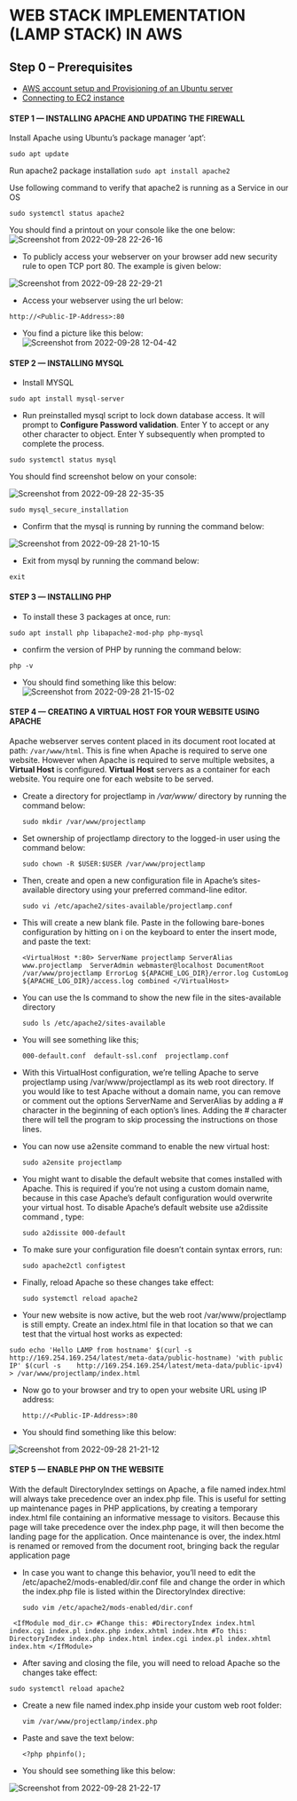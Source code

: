 # WEB STACK IMPLEMENTATION (LAMP STACK) IN AWS

## Step 0 – Prerequisites
- [AWS account setup and Provisioning of an Ubuntu server](https://www.youtube.com/watch?v=xxKuB9kJoYM&list=PLtPuNR8I4TvkwU7Zu0l0G_uwtSUXLckvh&index=7)
- [Connecting to EC2 instance](https://www.youtube.com/watch?v=TxT6PNJts-s&list=PLtPuNR8I4TvkwU7Zu0l0G_uwtSUXLckvh&index=8)

#### STEP 1 — INSTALLING APACHE AND UPDATING THE FIREWALL
Install Apache using Ubuntu’s package manager ‘apt’:

`sudo apt update`

Run apache2 package installation
`sudo apt install apache2`

 Use following command to verify that apache2 is running as a Service in our OS

`sudo systemctl status apache2`

You should find a printout on your console like the one below:
![Screenshot from 2022-09-28 22-26-16](https://user-images.githubusercontent.com/23356682/192891783-61697924-35ec-4c4d-ab6a-1629deb21cb9.png)

- To publicly access your webserver on your browser add new security rule to open TCP port 80. The example is given below:

![Screenshot from 2022-09-28 22-29-21](https://user-images.githubusercontent.com/23356682/192892438-1a4d4119-f03a-42a4-8764-fd2c9cc56394.png)

- Access your webserver using the url below:

`http://<Public-IP-Address>:80`

- You find a picture like this below:
![Screenshot from 2022-09-28 12-04-42](https://user-images.githubusercontent.com/23356682/192892602-bb8b6f0b-21c5-4bf5-8adf-52e24fc73f49.png)

#### STEP 2 — INSTALLING MYSQL

- Install MYSQL

`sudo apt install mysql-server`

- Run preinstalled mysql script to lock down database access. It will prompt to **Configure Password validation**. Enter Y to accept or any other character to object. Enter Y subsequently when prompted to complete the process.

`sudo systemctl status mysql`

You should find screenshot below on your console:

![Screenshot from 2022-09-28 22-35-35](https://user-images.githubusercontent.com/23356682/192893137-93364a4f-7683-460d-9e59-e5266ac21b93.png)

`sudo mysql_secure_installation`

- Confirm that the mysql is running by running the command below:

![Screenshot from 2022-09-28 21-10-15](https://user-images.githubusercontent.com/23356682/192893638-37281111-a279-499a-b0b1-b05a14582e9f.png)

- Exit from mysql by running the command below:

`exit`

#### STEP 3 — INSTALLING PHP

- To install these 3 packages at once, run:

`sudo apt install php libapache2-mod-php php-mysql`

- confirm the version of PHP by running the command below:

`php -v`

- You should find something like this below:
![Screenshot from 2022-09-28 21-15-02](https://user-images.githubusercontent.com/23356682/192894262-0570d94a-35ab-4c29-b2dd-1597e4f36488.png)

#### STEP 4 — CREATING A VIRTUAL HOST FOR YOUR WEBSITE USING APACHE
Apache webserver serves content placed in its document root located at path: `/var/www/html`. This is fine when Apache is required to serve one website. However when Apache is required to serve multiple websites, a **Virtual Host** is configured. **Virtual Host** servers as a container for each website. You require one for each website to be served.

- Create a directory for projectlamp in */var/www/* directory by running the command below:

  `sudo mkdir /var/www/projectlamp`

- Set ownership of projectlamp directory to the logged-in user using the command below:

  `sudo chown -R $USER:$USER /var/www/projectlamp`

- Then, create and open a new configuration file in Apache’s sites-available directory using your preferred command-line editor.

  `sudo vi /etc/apache2/sites-available/projectlamp.conf`
  
- This will create a new blank file. Paste in the following bare-bones configuration by hitting on i on the keyboard to enter the insert mode, and paste the text:

  `<VirtualHost *:80>
    ServerName projectlamp
    ServerAlias www.projectlamp 
    ServerAdmin webmaster@localhost
    DocumentRoot /var/www/projectlamp
    ErrorLog ${APACHE_LOG_DIR}/error.log
    CustomLog ${APACHE_LOG_DIR}/access.log combined
</VirtualHost>`

- You can use the ls command to show the new file in the sites-available directory

  `sudo ls /etc/apache2/sites-available`
  
- You will see something like this;

  `000-default.conf  default-ssl.conf  projectlamp.conf`

- With this VirtualHost configuration, we’re telling Apache to serve projectlamp using /var/www/projectlampl as its web root directory. If you would like to test Apache without a domain name, you can remove or comment out the options ServerName and ServerAlias by adding a # character in the beginning of each option’s lines. Adding the # character there will tell the program to skip processing the instructions on those lines.

- You can now use a2ensite command to enable the new virtual host:

  `sudo a2ensite projectlamp`

- You might want to disable the default website that comes installed with Apache. This is required if you’re not using a custom domain name, because in this case Apache’s default configuration would overwrite your virtual host. To disable Apache’s default website use a2dissite command , type:

  `sudo a2dissite 000-default`

- To make sure your configuration file doesn’t contain syntax errors, run:

  `sudo apache2ctl configtest`

- Finally, reload Apache so these changes take effect:

  `sudo systemctl reload apache2`

- Your new website is now active, but the web root /var/www/projectlamp is still empty. Create an index.html file in that location so that we can test that the virtual host works as expected:

 `sudo echo 'Hello LAMP from hostname' $(curl -s http://169.254.169.254/latest/meta-data/public-hostname) 'with public IP' $(curl -s    http://169.254.169.254/latest/meta-data/public-ipv4) > /var/www/projectlamp/index.html`

- Now go to your browser and try to open your website URL using IP address:

  `http://<Public-IP-Address>:80`

- You should find something like this below:

![Screenshot from 2022-09-28 21-21-12](https://user-images.githubusercontent.com/23356682/192897179-19098c7f-c5c7-45d3-8757-6cf19a0ecd5d.png)

#### STEP 5 — ENABLE PHP ON THE WEBSITE
With the default DirectoryIndex settings on Apache, a file named index.html will always take precedence over an index.php file. This is useful for setting up maintenance pages in PHP applications, by creating a temporary index.html file containing an informative message to visitors. Because this page will take precedence over the index.php page, it will then become the landing page for the application. Once maintenance is over, the index.html is renamed or removed from the document root, bringing back the regular application page

- In case you want to change this behavior, you’ll need to edit the /etc/apache2/mods-enabled/dir.conf file and change the order in which the index.php file is listed   within the DirectoryIndex directive:

  `sudo vim /etc/apache2/mods-enabled/dir.conf`

` <IfModule mod_dir.c>
        #Change this:
        #DirectoryIndex index.html index.cgi index.pl index.php index.xhtml index.htm
        #To this:
        DirectoryIndex index.php index.html index.cgi index.pl index.xhtml index.htm
  </IfModule>`

- After saving and closing the file, you will need to reload Apache so the changes take effect:

 `sudo systemctl reload apache2`
 
- Create a new file named index.php inside your custom web root folder:

  `vim /var/www/projectlamp/index.php`

- Paste and save the text below:

  `<?php
  phpinfo();`
  
- You should see something like this below:

![Screenshot from 2022-09-28 21-22-17](https://user-images.githubusercontent.com/23356682/192897425-2e387858-db23-4639-a2f3-098d196987c6.png)
